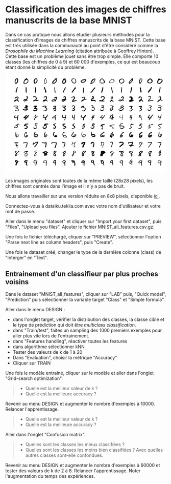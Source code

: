 # Classification des images de chiffres manuscrits de la base MNIST

Dans ce cas pratique nous allons étudier plusieurs méthodes pour la classification d'images de chiffres manuscrits de la base MNIST. Cette base est très utilisée dans la communauté au point d'être considéré comme la *Drosophile du Machine Learning* (citation attribuée à Geoffrey Hinton). Cette base est un problème jouet sans être trop simple. Elle comporte 10 classes (les chiffres de 0 à 9) et 60 000 d'exemples, ce qui est beaucoup étant donné la simplicité du problème. 

<p align="center">
  <img src="images/MnistExamples.png" width="600" >
</p>

Les images originales sont toutes de la même taille (28x28 pixels), les chiffres sont centrés dans l'image et il n'y a pas de bruit.

Nous allons travailler sur une version réduite en 8x8 pixels, disponible [ici](http://data.teklia.com/csexed/MNIST_all_features.csv.gz).

Connectez-vous à dataiku.teklia.com avec votre nom d'utilisateur et votre mot de passe.

Aller dans le menu "dataset" et cliquer sur "Import your first dataset", puis "Files", "Upload you files". Ajouter le fichier MNIST_all_features.csv.gz.

Une fois le fichier téléchargé, cliquer sur "PREVIEW", sélectionner l'option "Parse next line as column headers", puis "Create".

Une fois le dataset créé, changer le type de la dernière colonne (class) de "Interger" en "Text".

## Entrainement d'un classifieur par plus proches voisins

Dans le dataset "MNIST_all_features", cliquer sur "LAB" puis, "Quick model", "Prediction" puis sélectionner la variable target "Class" et "Simple formula".

Aller dans le menu DESIGN : 
* dans l'onglet target, vérifier la distribution des classes, la classe cible et le type de prédiction qui doit être *multiclass classification*.
*  dans "Train/test", faites un sampling des 1000 premiers exemples pour aller plus vite lors de l'entrainement.
*  dans "Features handling", réactiver toutes les features
*  dans algorithme sélectionner kNN
*  Tester des valeurs de k de 1 à 20
*  Dans "Evaluation", choisir la métrique "Accuracy"
*  Cliquer sur TRAIN

Une fois le modèle entrainé, cliquer sur le modèle et aller dans l'onglet "Grid-search optimization".

>* Quelle est la meilleur valeur de k ?
>* Quelle est la meilleure accuracy ?


Revenir au menu DESIGN et augmenter le nombre d'exemples à 10000. Relancer l'apprentissage.

>* Quelle est la meilleur valeur de k ?
>* Quelle est la meilleure accuracy ?

Aller dans l'onglet "Confusion matrix". 

>* Quelles sont les classes les mieux classifiées ?
>* Quelles sont les classes les moins bien classifiées ? Avec quelles autres classes sont-elle confondues.

Revenir au menu DESIGN et augmenter le nombre d'exemples à 60000 et tester des valeurs de k de 2 à 8. Relancer l'apprentissage. Noter l'augmentation du temps des expériences.






